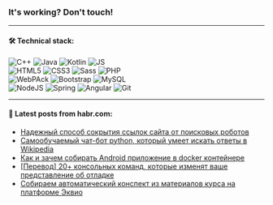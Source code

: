 ### It's working? Don't touch!

---

#### 🛠️ Technical stack:

![C++](https://img.shields.io/badge/C++-informational?logo=c%2B%2B&style=flat&logoColor=white&color=9C033A)
![Java](https://img.shields.io/badge/Java-informational?logo=java&style=flat&logoColor=white&color=007396)
![Kotlin](https://img.shields.io/badge/Kotlin-informational?logo=Kotlin&style=flat&logoColor=white&color=0095D5)
![JS](https://img.shields.io/badge/JS-informational?logo=javaScript&style=flat&logoColor=black&color=F7Df1E) <br>
![HTML5](https://img.shields.io/badge/HTML5-informational?logo=html5&style=flat&logoColor=white&color=E34F26)
![CSS3](https://img.shields.io/badge/CSS3-informational?logo=css3&style=flat&logoColor=white&color=157286)
![Sass](https://img.shields.io/badge/Saas-informational?logo=sass&style=flat&logoColor=white&color=hotpink)
![PHP](https://img.shields.io/badge/PHP-informational?logo=php&style=flat&logoColor=white&color=777BB4) <br>
![WebPAck](https://img.shields.io/badge/WebPack-informational?logo=webPack&style=flat&logoColor=white&color=FF6F00)
![Bootstrap](https://img.shields.io/badge/Bootstrap-informational?logo=Bootstrap&style=flat&logoColor=white&color=7952B3)
![MySQL](https://img.shields.io/badge/MySQL-informational?logo=MySQL&style=flat&logoColor=white&color=00f) <br>
![NodeJS](https://img.shields.io/badge/NodeJS-informational?logo=node.js&style=flat&logoColor=white&color=43853D)
![Spring](https://img.shields.io/badge/Spring-informational?logo=Spring&style=flat&logoColor=white&color=0A9EDC)
![Angular](https://img.shields.io/badge/Vue-informational?logo=vue.js&style=flat&logoColor=white&color=red)
![Git](https://img.shields.io/badge/Git-informational?logo=git&style=flat&logoColor=white&color=darkorange)

___

#### 💬 Latest posts from habr.com:

<!-- BLOG-POST-LIST:START -->
- [Надежный способ сокрытия ссылок сайта от поисковых роботов](https://habr.com/ru/post/667016/?utm_source=habrahabr&utm_medium=rss&utm_campaign=667016)
- [Самообучаемый чат-бот python, который умеет искать ответы в Wikipedia](https://habr.com/ru/post/667008/?utm_source=habrahabr&utm_medium=rss&utm_campaign=667008)
- [Как и зачем собирать Android приложение в docker контейнере](https://habr.com/ru/post/667006/?utm_source=habrahabr&utm_medium=rss&utm_campaign=667006)
- [[Перевод] 20+ консольных команд, которые изменят ваше представление об отладке](https://habr.com/ru/post/666972/?utm_source=habrahabr&utm_medium=rss&utm_campaign=666972)
- [Собираем автоматический конспект из материалов курса на платформе Эквио](https://habr.com/ru/post/664898/?utm_source=habrahabr&utm_medium=rss&utm_campaign=664898)
<!-- BLOG-POST-LIST:END -->
